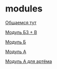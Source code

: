 # modules

<a href="https://tlk.io/super_secret_chat_123_123_123">Общаемся тут</a>

<a href="./MODULE_C.md">Модуль Б3 + В</a>

<a href="./MODULE_B.md">Модуль Б</a>

<a href="./MODULE_A.md">Модуль А</a>

<a href="./MODULE_A_ARTEM.md">Модуль А для артёма</a>


